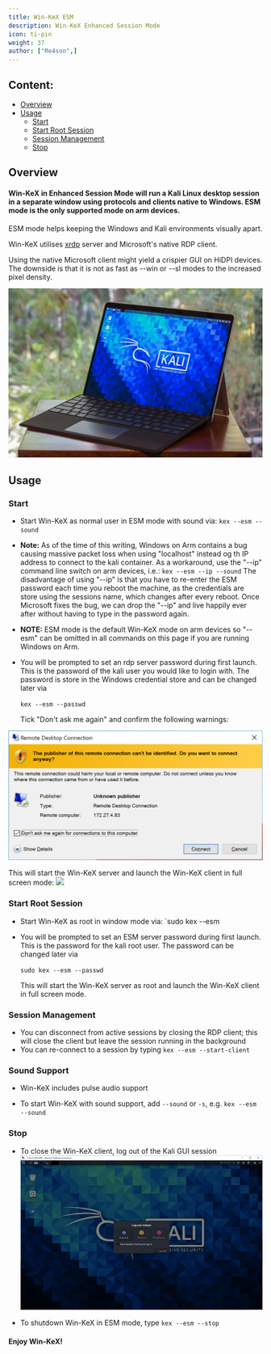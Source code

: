 ```yaml
---
title: Win-KeX ESM
description: Win-KeX Enhanced Session Mode
icon: ti-pin
weight: 37
author: ["Re4son",]
---
```


## Content:

- [Overview](#overview)
- [Usage](#Usage)
  - [Start](#start)
  - [Start Root Session](#start-root-session)
  - [Session Management](#session-management)
  - [Stop](#stop)

## Overview

#### Win-KeX in Enhanced Session Mode will run a Kali Linux desktop session in a separate window using protocols and clients native to Windows. ESM mode is the only supported mode on arm devices.

ESM mode helps keeping the Windows and Kali environments visually apart.

Win-KeX utilises [xrdp](http://xrdp.org/) server and Microsoft's native RDP client.

Using the native Microsoft client might yield a crispier GUI on HiDPI devices. The downside is that it is not as fast as --win or --sl modes to the increased pixel density.

![](win-kex-esm-arm.png)

## Usage

### Start

- Start Win-KeX as normal user in ESM mode with sound via:
`kex --esm --sound`

- **Note:** As of the time of this writing, Windows on Arm contains a bug causing massive packet loss when using "localhost" instead og th IP address to connect to the kali container. As a workaround, use the "--ip" command line switch on arm devices, i.e.:
`kex --esm --ip --sound`
The disadvantage of using "--ip" is that you have to re-enter the ESM password each time you reboot the machine, as the credentials are store using the sessions name, which changes after every reboot. Once Microsoft fixes the bug, we can drop the "--ip" and live happily ever after without having to type in the password again.

- **NOTE:** ESM mode is the default Win-KeX mode on arm devices so "--esm" can be omitted in all commands on this page if you are running Windows on Arm.

- You will be prompted to set an rdp server password during first launch. This is the password of the kali user you would like to login with. The password is store in the Windows credential store and can be changed later via

  `kex --esm --passwd`

  Tick "Don't ask me again" and confirm the following warnings:

![](RDP-Message-1.png)

  This will start the Win-KeX server and launch the Win-KeX client in full screen mode:
![](win-kex.png)

### Start Root Session

- Start Win-KeX as root in window mode via:
  `sudo kex --esm

- You will be prompted to set an ESM server password during first launch. This is the password for the kali root user. The password can be changed later via

  `sudo kex --esm --passwd`

  This will start the Win-KeX server as root and launch the Win-KeX client in full screen mode.

### Session Management

- You can disconnect from active sessions by closing the RDP client; this will close the client but leave the session running in the background
- You can re-connect to a session by typing
  `kex --esm --start-client`

### Sound Support

- Win-KeX includes pulse audio support

- To start Win-KeX with sound support, add `--sound` or `-s`, e.g.
  `kex --esm --sound`

### Stop

- To close the Win-KeX client, log out of the Kali GUI session
![](win-kex-2.png)

- To shutdown Win-KeX in ESM mode, type
  `kex --esm --stop`

#### Enjoy Win-KeX!
